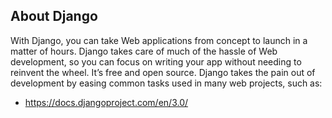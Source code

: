 ## About Django
With Django, you can take Web applications from concept to launch in a matter of hours. Django takes care of much of the hassle of Web development, so you can focus on writing your app without needing to reinvent the wheel. It’s free and open source.
Django takes the pain out of development by easing common tasks used in many web projects, such as:
- https://docs.djangoproject.com/en/3.0/